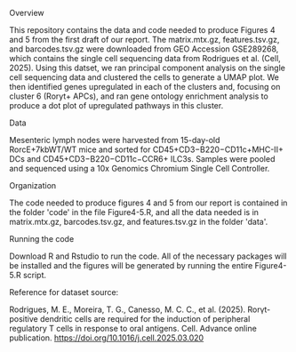 Overview

This repository contains the data and code needed to produce Figures 4 and 5 from the first draft of our report. The matrix.mtx.gz, features.tsv.gz, and barcodes.tsv.gz were 
downloaded from GEO Accession GSE289268, which contains the single cell sequencing data from Rodrigues et al. (Cell, 2025). Using this datset, we ran principal component analysis 
on the single cell sequencing data and clustered the cells to generate a UMAP plot. We then identified genes upregulated in each of the clusters and, focusing on cluster 6 (Roryt+ APCs), and ran gene ontology enrichment analysis to produce a dot plot of upregulated pathways in this cluster. 

Data

Mesenteric lymph nodes were harvested from 15-day-old RorcE+7kbWT/WT mice and sorted for CD45+CD3−B220−CD11c+MHC-II+ DCs and CD45+CD3−B220−CD11c−CCR6+ ILC3s. Samples were pooled and sequenced using a 10x Genomics Chromium Single Cell Controller.

Organization

The code needed to produce figures 4 and 5 from our report is contained in the folder 'code' in the file Figure4-5.R, and all the data needed is in matrix.mtx.gz, barcodes.tsv.gz, and features.tsv.gz in the folder 'data'. 

Running the code

Download R and Rstudio to run the code. All of the necessary packages will be installed and the figures will be generated by running the entire Figure4-5.R script. 

Reference for dataset source:

Rodrigues, M. E., Moreira, T. G., Canesso, M. C. C., et al. (2025). Rorγt-positive dendritic cells are required for the induction of peripheral regulatory T cells in response to oral 
antigens. Cell. Advance online publication. https://doi.org/10.1016/j.cell.2025.03.020

